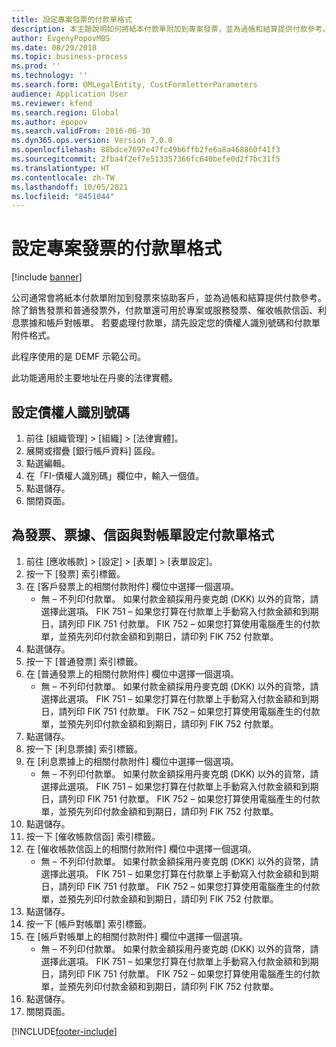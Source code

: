 ```yaml
---
title: 設定專案發票的付款單格式
description: 本主題說明如何將紙本付款單附加到專案發票，並為過帳和結算提供付款參考。
author: EvgenyPopovMBS
ms.date: 08/29/2018
ms.topic: business-process
ms.prod: ''
ms.technology: ''
ms.search.form: OMLegalEntity, CustFormletterParameters
audience: Application User
ms.reviewer: kfend
ms.search.region: Global
ms.author: epopov
ms.search.validFrom: 2016-06-30
ms.dyn365.ops.version: Version 7.0.0
ms.openlocfilehash: 88bdce7697e47fc49b6ffb2fe6a8a468860f41f3
ms.sourcegitcommit: 2fba4f2ef7e513357366fc640befe0d2f7bc31f5
ms.translationtype: HT
ms.contentlocale: zh-TW
ms.lasthandoff: 10/05/2021
ms.locfileid: "8451044"
---
```

# <a name="set-up-payment-slip-format-for-project-invoices"></a>設定專案發票的付款單格式

[!include [banner](../../includes/banner.md)]

公司通常會將紙本付款單附加到發票來協助客戶，並為過帳和結算提供付款參考。 除了銷售發票和普通發票外，付款單還可用於專案或服務發票、催收帳款信函、利息票據和帳戶對帳單。 若要處理付款單，請先設定您的債權人識別號碼和付款單附件格式。

此程序使用的是 DEMF 示範公司。 

此功能適用於主要地址在丹麥的法律實體。


## <a name="set-up-a-creditor-id-number"></a>設定債權人識別號碼
1. 前往 [組織管理] > [組織] > [法律實體]。
2. 展開或摺疊 [銀行帳戶資料] 區段。
3. 點選編輯。
4. 在「FI-債權人識別碼」欄位中，輸入一個值。
5. 點選儲存。
6. 關閉頁面。

## <a name="set-up-a-payment-slip-format-for-invoices-notes-letters-and-statements"></a>為發票、票據、信函與對帳單設定付款單格式
1. 前往 \[應收帳款\] > \[設定\] > \[表單\] > \[表單設定\]。
2. 按一下 \[發票\] 索引標籤。
3. 在 \[客戶發票上的相關付款附件\] 欄位中選擇一個選項。
    * 無 – 不列印付款單。 如果付款金額採用丹麥克朗 (DKK) 以外的貨幣，請選擇此選項。   FIK 751 – 如果您打算在付款單上手動寫入付款金額和到期日，請列印 FIK 751 付款單。   FIK 752 – 如果您打算使用電腦產生的付款單，並預先列印付款金額和到期日，請印列 FIK 752 付款單。  
4. 點選儲存。
5. 按一下 \[普通發票\] 索引標籤。
6. 在 \[普通發票上的相關付款附件\] 欄位中選擇一個選項。
    * 無 – 不列印付款單。 如果付款金額採用丹麥克朗 (DKK) 以外的貨幣，請選擇此選項。   FIK 751 – 如果您打算在付款單上手動寫入付款金額和到期日，請列印 FIK 751 付款單。   FIK 752 – 如果您打算使用電腦產生的付款單，並預先列印付款金額和到期日，請印列 FIK 752 付款單。  
7. 點選儲存。
8. 按一下 \[利息票據\] 索引標籤。
9. 在 \[利息票據上的相關付款附件\] 欄位中選擇一個選項。
    * 無 – 不列印付款單。 如果付款金額採用丹麥克朗 (DKK) 以外的貨幣，請選擇此選項。   FIK 751 – 如果您打算在付款單上手動寫入付款金額和到期日，請列印 FIK 751 付款單。   FIK 752 – 如果您打算使用電腦產生的付款單，並預先列印付款金額和到期日，請印列 FIK 752 付款單。  
10. 點選儲存。
11. 按一下 \[催收帳款信函\] 索引標籤。
12. 在 \[催收帳款信函上的相關付款附件\] 欄位中選擇一個選項。
    * 無 – 不列印付款單。 如果付款金額採用丹麥克朗 (DKK) 以外的貨幣，請選擇此選項。   FIK 751 – 如果您打算在付款單上手動寫入付款金額和到期日，請列印 FIK 751 付款單。   FIK 752 – 如果您打算使用電腦產生的付款單，並預先列印付款金額和到期日，請印列 FIK 752 付款單。  
13. 點選儲存。
14. 按一下 \[帳戶對帳單] 索引標籤。
15. 在 \[帳戶對帳單上的相關付款附件\] 欄位中選擇一個選項。
    * 無 – 不列印付款單。 如果付款金額採用丹麥克朗 (DKK) 以外的貨幣，請選擇此選項。   FIK 751 – 如果您打算在付款單上手動寫入付款金額和到期日，請列印 FIK 751 付款單。   FIK 752 – 如果您打算使用電腦產生的付款單，並預先列印付款金額和到期日，請印列 FIK 752 付款單。  
16. 點選儲存。
17. 關閉頁面。



[!INCLUDE[footer-include](../../../includes/footer-banner.md)]
